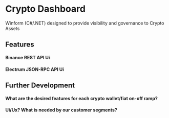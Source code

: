 # Crypto Dashboard

Winform (C#/.NET) designed to provide visibility and governance to Crypto Assets

## Features

#### Binance REST API Ui
#### Electrum JSON-RPC API Ui

## Further Development

#### What are the desired features for each crypto wallet/fiat on-off ramp?
#### Ui/Ux? What is **needed** by our customer segments?